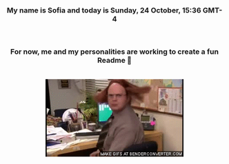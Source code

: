 


<div align="center">
<h3 >My name is Sofia and today is Sunday, 24 October, 15:36 GMT-4</h3><br>
<h3 >For now, me and my personalities are working to create a fun Readme 👋
</h3><br>
<img src='img/dwight.gif' alt='working...'/>
</div>
